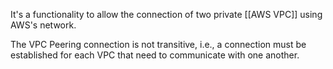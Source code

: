 It's a functionality to allow the connection of two private [[AWS VPC]] using AWS's network.

The VPC Peering connection is not transitive, i.e., a connection must be established for each VPC that need to communicate with one another.